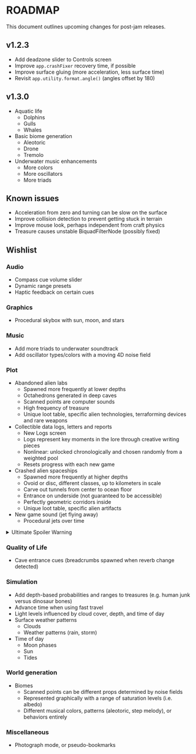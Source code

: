 # ROADMAP
This document outlines upcoming changes for post-jam releases.

## v1.2.3
- Add deadzone slider to Controls screen
- Improve `app.crashFixer` recovery time, if possible
- Improve surface gluing (more acceleration, less surface time)
- Revisit `app.utility.format.angle()` (angles offset by 180)

## v1.3.0
- Aquatic life
  - Dolphins
  - Gulls
  - Whales
- Basic biome generation
  - Aleotoric
  - Drone
  - Tremolo
- Underwater music enhancements
  - More colors
  - More oscillators
  - More triads

## Known issues
- Acceleration from zero and turning can be slow on the surface
- Improve collision detection to prevent getting stuck in terrain
- Improve mouse look, perhaps independent from craft physics
- Treasure causes unstable BiquadFilterNode (possibly fixed)

## Wishlist
### Audio
- Compass cue volume slider
- Dynamic range presets
- Haptic feedback on certain cues

### Graphics
- Procedural skybox with sun, moon, and stars

### Music
- Add more triads to underwater soundtrack
- Add oscillator types/colors with a moving 4D noise field

### Plot
- Abandoned alien labs
  - Spawned more frequently at lower depths
  - Octahedrons generated in deep caves
  - Scanned points are computer sounds
  - High frequency of treasure
  - Unique loot table, specific alien technologies, terraforming devices and rare weapons
- Collectible data logs, letters and reports
  - New Logs screen
  - Logs represent key moments in the lore through creative writing pieces
  - Nonlinear: unlocked chronologically and chosen randomly from a weighted pool
  - Resets progress with each new game
- Crashed alien spaceships
  - Spawned more frequently at higher depths
  - Ovoid or disc, different classes, up to kilometers in scale
  - Carve out tunnels from center to ocean floor
  - Entrance on underside (not guaranteed to be accessible)
  - Perfectly geometric corridors inside
  - Unique loot table, specific alien artifacts
- New game sound (jet flying away)
  - Procedural jets over time

<details>
  <summary>Ultimate Spoiler Warning</summary>
  <ul>
    <li>Alien leaders established a secret base on Earth.</li>
    <li>Alien leaders established a secret base on Earth.</li>
    <li>Convert UXO archetype to munitions, add Resistance side (more prevalent at lower depths) and more nouns.</li>
  </ul>
</details>

### Quality of Life
- Cave entrance cues (breadcrumbs spawned when reverb change detected)

### Simulation
- Add depth-based probabilities and ranges to treasures (e.g. human junk versus dinosaur bones)
- Advance time when using fast travel
- Light levels influenced by cloud cover, depth, and time of day
- Surface weather patterns
  - Clouds
  - Weather patterns (rain, storm)
- Time of day
  - Moon phases
  - Sun
  - Tides

### World generation
- Biomes
  - Scanned points can be different props determined by noise fields
  - Represented graphically with a range of saturation levels (i.e. albedo)
  - Different musical colors, patterns (aleotoric, step melody), or behaviors entirely

### Miscellaneous
- Photograph mode, or pseudo-bookmarks
